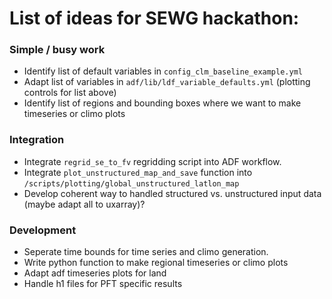 # List of ideas for SEWG hackathon:
### Simple / busy work
- Identify list of default variables in `config_clm_baseline_example.yml`
- Adapt list of variables in `adf/lib/ldf_variable_defaults.yml` (plotting controls for list above)
- Identify list of regions and bounding boxes where we want to make timeseries or climo plots

### Integration
- Integrate `regrid_se_to_fv` regridding script into ADF workflow.
- Integrate `plot_unstructured_map_and_save` function into `/scripts/plotting/global_unstructured_latlon_map`
- Develop coherent way to handled structured vs. unstructured input data (maybe adapt all to uxarray)?

### Development
- Seperate time bounds for time series and climo generation.
- Write python function to make regional timeseries or climo plots
- Adapt adf timeseries plots for land
- Handle h1 files for PFT specific results

#
 
